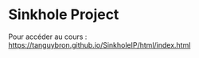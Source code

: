 # Sinkhole Project


Pour accéder au cours : https://tanguybron.github.io/SinkholeIP/html/index.html
